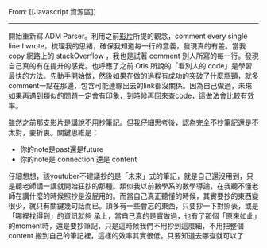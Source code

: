 From: [[Javascript 資源區]]

---

開始重新寫 ADM Parser。利用之前[影片](https://youtu.be/VCWzQpUwsaw)所提的觀念，comment every single line I wrote，梳理我的思緒，確保我知道每一行的意義，發現真的有差。當我 copy 網路上的 stackOverflow ，我也是試著 comment 別人所寫的每一行。發現自己真的有在提升的感覺。也呼應了之前 Otis 所說的「看別人的 code」是學習最快的方法。先動手開始做，然後如果在做的過程有成功的突破了什麼瓶頸，就多comment一點在那邊，包含可能連線出去的link都沒關係。因為自己做過，未來如果再遇到類似的問題一定會有印象，到時候再回來查code，這做法會比較有效率。

雖然之前那支影片是講說不用抄筆記。但我仔細思考後，認為完全不抄筆記還是不太對，要折衷。關鍵思維是：
* 你的note是past還是future
* 你的note是 connection 還是 content

仔細想想，該youtuber不建議抄的是「未來」式的筆記，就是自己還沒用到，只是聽老師講一講就開始狂抄的那種。類似我以前數學系的數學導論，在我聽不懂老師在講什麼的時候照抄是沒屁用的。而當自己真正聽懂的時候，其實要抄的東西變很少，就只有關鍵幾句話而已。頂多有一些會忘的東西，只要抄一下對照表，或是「哪裡找得到」的資訊就夠
承上，當自己真的是實做過，也有了那個「原來如此」的moment時，還是要抄筆記，只是這時候我們不用抄到這麼細，不用把整個 content 搬到自己的筆記裡，這樣的效率其實很低。只要知道去哪查就可以了